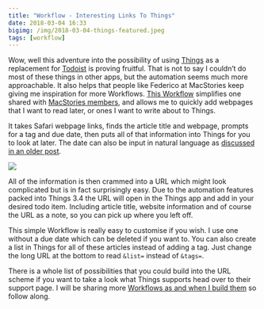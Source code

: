 ```yaml
---
title: "Workflow - Interesting Links To Things"
date: 2018-03-04 16:33
bigimg: /img/2018-03-04-things-featured.jpeg
tags: [workflow]
---
```

Wow, well this adventure into the possibility of using [Things](https://itunes.apple.com/gb/app/things-3/id904237743?mt=8&at=1000ltj4) as a replacement for [Todoist](https://itunes.apple.com/gb/app/todoist-organize-your-life/id572688855?mt=8&at=1000ltj4) is proving fruitful. That is not to say I couldn’t do most of these things in other apps, but the automation seems much more approachable. It also helps that people like Federico at MacStories keep giving me inspiration for more Workflows.  [This Workflow](https://workflow.is/workflows/8a204d55398b44a1b7df854b746227c6) simplifies one shared with [MacStories members](https://club.macstories.net/), and allows me to quickly add webpages that I want to read later, or ones I want to write about to Things. 

It takes Safari webpage links, finds the article title and webpage, prompts for a tag and due date, then puts all of that information into Things for you to look at later. The date can also be input in natural language as [discussed in an older post](https://gr36.com/2018-03-03-natural-language-dates-in-things/). 

![](https://gr36.com/img/2018-03-04-things-article-screens.png)

All of the information is then crammed into a URL which might look complicated but is in fact surprisingly easy. Due to the automation features packed into Things 3.4 the URL will open in the Things app and add in your desired todo item. Including article title, website information and of course the URL as a note, so you can pick up where you left off.  

This simple Workflow is really easy to customise if you wish. I use one without a due date which can be deleted if you want to. You can also create a list in Things for all of these articles instead of adding a tag. Just change the long URL at the bottom to read `&list=` instead of `&tags=`.

There is a whole list of possibilities that you could build into the URL scheme if you want to take a look what Things supports head over to their support page. I will be sharing more [Workflows as and when I build them](https://gr36.com/workflow) so follow along. 